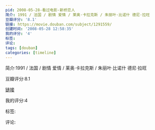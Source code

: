 ```yaml
---
pid: 2008-05-28-看过电影-新桥恋人
简介: 1991 / 法国 / 剧情 爱情 / 莱奥·卡拉克斯 / 朱丽叶·比诺什 德尼·拉旺
豆瓣评分: '8.1'
链接: https://movie.douban.com/subject/1291559/
创建时间: '2008-05-28 12:58:35'
我的评分: '4'
标签:
评论:
tags: [douban]
categories: [timeline]
---
```

简介:1991 / 法国 / 剧情 爱情 / 莱奥·卡拉克斯 / 朱丽叶·比诺什 德尼·拉旺

豆瓣评分:8.1

[链接](https://movie.douban.com/subject/1291559/)

我的评分:4

标签:

评论:


